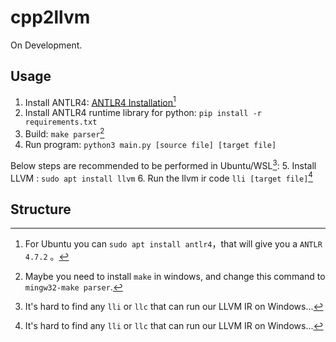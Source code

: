 # cpp2llvm

On Development.

## Usage

1. Install ANTLR4: [ANTLR4 Installation](https://github.com/antlr/antlr4/blob/master/doc/getting-started.md#installation)[^2]
2. Install ANTLR4 runtime library for python: `pip install -r requirements.txt`
3. Build: `make parser`[^1]
4. Run program: `python3 main.py [source file] [target file]`

Below steps are recommended to be performed in Ubuntu/WSL[^3]: 
5. Install LLVM : `sudo apt install llvm`
6. Run the llvm ir code `lli [target file]`[^3]


[^1]: Maybe you need to install `make` in windows, and change this command to `mingw32-make parser`.
[^2]: For Ubuntu you can `sudo apt install antlr4`，that will give you a `ANTLR 4.7.2` 。
[^3]: It's hard to find any `lli` or `llc` that can run our LLVM IR on Windows...

## Structure

